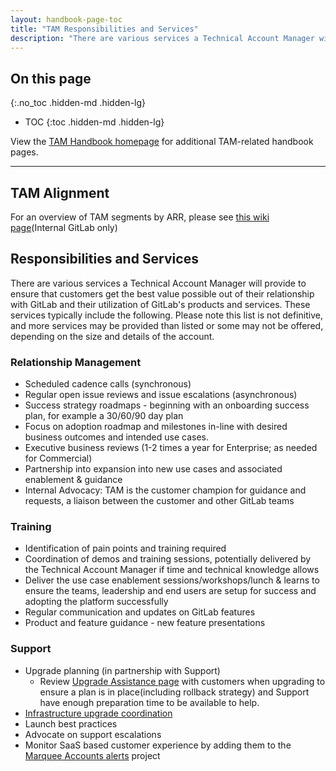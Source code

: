 ```yaml
---
layout: handbook-page-toc
title: "TAM Responsibilities and Services"
description: "There are various services a Technical Account Manager will provide to ensure that customers get the best value possible out of their relationship with GitLab."
---
```


## On this page
{:.no_toc .hidden-md .hidden-lg}

- TOC
{:toc .hidden-md .hidden-lg}

View the [TAM Handbook homepage](/handbook/customer-success/tam/) for additional TAM-related handbook pages.

---

## TAM Alignment

For an overview of TAM segments by ARR, please see [this wiki page](https://gitlab.com/gitlab-com/customer-success/tam/-/wikis/Segments)(Internal GitLab only)

## Responsibilities and Services

There are various services a Technical Account Manager will provide to ensure that customers get the best value possible out of their relationship with GitLab and their utilization of GitLab's products and services. These services typically include the following. Please note this list is not definitive, and more services may be provided than listed or some may not be offered, depending on the size and details of the account.

### Relationship Management

- Scheduled cadence calls (synchronous)
- Regular open issue reviews and issue escalations (asynchronous)
- Success strategy roadmaps - beginning with an onboarding success plan, for example a 30/60/90 day plan
- Focus on adoption roadmap and milestones in-line with desired business outcomes and intended use cases.
- Executive business reviews (1-2 times a year for Enterprise; as needed for Commercial)
- Partnership into expansion into new use cases and associated enablement & guidance
- Internal Advocacy: TAM is the customer champion for guidance and requests, a liaison between the customer and other GitLab teams


### Training

- Identification of pain points and training required
- Coordination of demos and training sessions, potentially delivered by the Technical Account Manager if time and technical knowledge allows
- Deliver the use case enablement sessions/workshops/lunch & learns to ensure the teams, leadership and end users are setup for success and adopting the platform successfully 
- Regular communication and updates on GitLab features
- Product and feature guidance - new feature presentations

### Support

- Upgrade planning (in partnership with Support)
  - Review [Upgrade Assistance page](/support/scheduling-upgrade-assistance.html#how-do-i-schedule-upgrade-assistance) with customers when upgrading to ensure a plan is in place(including rollback strategy) and Support have enough preparation time to be available to help.
- [Infrastructure upgrade coordination](/handbook/customer-success/tam/services/infrastructure-upgrade/)
- Launch best practices
- Advocate on support escalations
- Monitor SaaS based customer experience by adding them to the [Marquee Accounts alerts](https://gitlab.com/gitlab-com/gl-infra/marquee-account-alerts) project
